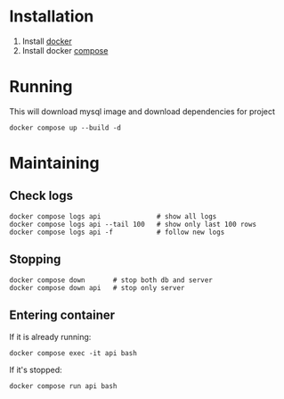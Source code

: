 # Installation
1. Install [docker](https://docs.docker.com/engine/install/ubuntu/#install-using-the-convenience-script)
2. Install docker [compose](https://docs.docker.com/compose/install/linux/#install-using-the-repository)

# Running
This will download mysql image and download dependencies for project
```
docker compose up --build -d
```

# Maintaining
## Check logs
```
docker compose logs api              # show all logs
docker compose logs api --tail 100   # show only last 100 rows
docker compose logs api -f           # follow new logs
```
## Stopping
```
docker compose down       # stop both db and server
docker compose down api   # stop only server
```
## Entering container
If it is already running:
```
docker compose exec -it api bash
```
If it's stopped:
```
docker compose run api bash
```
